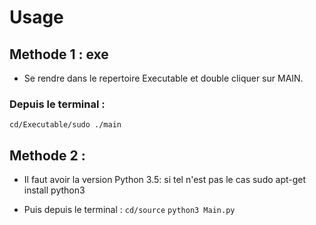 # Usage 


## Methode 1 : exe

- Se rendre dans le repertoire Executable et double cliquer sur MAIN.

### Depuis le terminal :

`cd/Executable/sudo ./main`


## Methode 2 :

- Il faut avoir la version Python 3.5: si tel n'est pas le cas
sudo apt-get install python3

- Puis depuis le terminal :
  `cd/source`
  `python3 Main.py`
